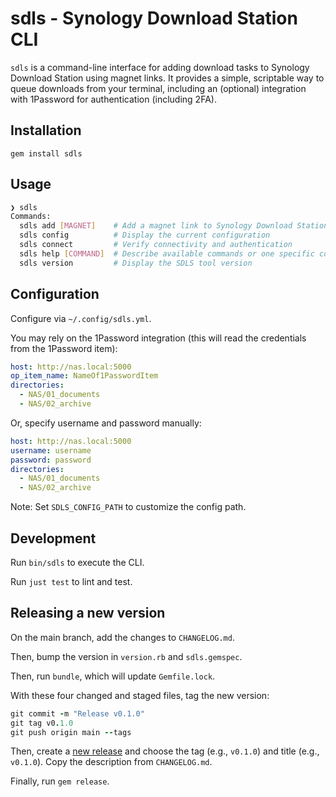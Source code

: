 # sdls - Synology Download Station CLI

`sdls` is a command-line interface for adding download tasks to Synology Download Station using magnet links. It provides a simple, scriptable way to queue downloads from your terminal, including an (optional) integration with 1Password for authentication (including 2FA).

## Installation

`gem install sdls`

## Usage

```bash
❯ sdls
Commands:
  sdls add [MAGNET]    # Add a magnet link to Synology Download Station
  sdls config          # Display the current configuration
  sdls connect         # Verify connectivity and authentication
  sdls help [COMMAND]  # Describe available commands or one specific command
  sdls version         # Display the SDLS tool version
```

## Configuration

Configure via `~/.config/sdls.yml`.

You may rely on the 1Password integration (this will read the credentials from the 1Password item):

```yml
host: http://nas.local:5000
op_item_name: NameOf1PasswordItem
directories:
  - NAS/01_documents
  - NAS/02_archive
```

Or, specify username and password manually:

```yml
host: http://nas.local:5000
username: username
password: password
directories:
  - NAS/01_documents
  - NAS/02_archive
```

Note: Set `SDLS_CONFIG_PATH` to customize the config path.

## Development

Run `bin/sdls` to execute the CLI.

Run `just test` to lint and test.

## Releasing a new version

On the main branch, add the changes to `CHANGELOG.md`.

Then, bump the version in `version.rb` and `sdls.gemspec`.

Then, run `bundle`, which will update `Gemfile.lock`.

With these four changed and staged files, tag the new version:

```rb
git commit -m "Release v0.1.0"
git tag v0.1.0
git push origin main --tags
```

Then, create a [new release](https://github.com/visini/sdls/releases/new) and choose the tag (e.g., `v0.1.0`) and title (e.g., `v0.1.0`). Copy the description from `CHANGELOG.md`.

Finally, run `gem release`.
